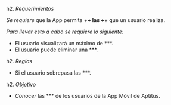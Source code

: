 h2. *Requerimientos*

_Se requiere_ que la App permita +******+ las +******+ que un usuario realiza.

*Para llevar esto a cabo se requiere lo siguiente:*

* El usuario visualizará un máximo de ***.
* El usuario puede eliminar una ***.

h2. *Reglas*

* Si el usuario sobrepasa las ***.

h2. *Objetivo*

* _Conocer_ las *** de los usuarios de la App Móvil de Aptitus.
